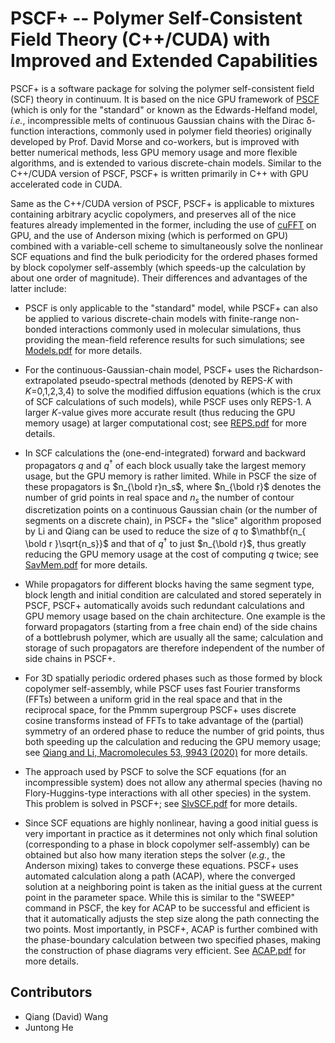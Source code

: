 # PSCF+ -- Polymer Self-Consistent Field Theory (C++/CUDA) with Improved and Extended Capabilities
PSCF+ is a software package for solving the polymer self-consistent field (SCF) theory in continuum. 
It is based on the nice GPU framework of [PSCF](https://github.com/dmorse/pscfpp) 
(which is only for the "standard" or known as the Edwards-Helfand model, *i.e.*,
incompressible melts of continuous Gaussian chains with the Dirac δ-function interactions, commonly used in
polymer field theories) originally developed by Prof. David Morse and co-workers, but is improved with better
numerical methods, less GPU memory usage and more flexible algorithms, and is extended to various discrete-chain models. 
Similar to the C++/CUDA version of PSCF, PSCF+ is written primarily in C++ with
GPU accelerated code in CUDA.

Same as the C++/CUDA version of PSCF, PSCF+ is applicable to mixtures containing arbitrary acyclic copolymers,
and preserves all of the nice features already implemented in the former, including the use of 
[cuFFT](https://docs.nvidia.com/cuda/cufft/index.html) 
on GPU, and the use of Anderson mixing (which is performed on GPU) combined with a variable-cell scheme to simultaneously solve
the nonlinear SCF equations and find the bulk periodicity for the ordered phases formed by block copolymer self-assembly 
(which speeds-up the calculation by about one order of magnitude). Their differences and advantages of the latter include:

- PSCF is only applicable to the "standard" model, while PSCF+ can also be applied to various discrete-chain
  models with finite-range non-bonded interactions commonly used in molecular simulations, thus providing the
  mean-field reference results for such simulations; see 
  [Models.pdf](https://github.com/qwcsu/pscfplus/blob/master/doc/notes/Models.pdf) for more details.

- For the continuous-Gaussian-chain model, PSCF+ uses the Richardson-extrapolated pseudo-spectral
  methods (denoted by REPS-*K* with *K*=0,1,2,3,4) to solve the modified diffusion equations (which is the crux of
  SCF calculations of such models), while PSCF uses only REPS-1. A larger *K*-value gives more accurate result (thus reducing the GPU memory usage) at larger computational cost; see [REPS.pdf](https://github.com/qwcsu/pscfplus/blob/master/doc/notes/REPS.pdf) for more details.

- In SCF calculations the (one-end-integrated) forward and backward propagators 
  $q$ and $q^\dagger$ of each block
  usually take the largest memory usage, but the GPU memory is rather limited. While in PSCF the size of
  these propagators is $n_{\bold r}n_s$, where $n_{\bold r}$ denotes the number of grid points in real space and $n_s$ the number of
  contour discretization points on a continuous Gaussian chain (or the number of segments on a discrete
  chain), in PSCF+ the "slice" algorithm proposed by Li and Qiang can be used to reduce the size of $q$ to
  $\mathbf{n_{ \bold r }\sqrt{n_s}}$
  and that of $q^\dagger$ to just $n_{\bold r}$, thus greatly reducing the GPU memory usage at the cost of computing $q$
  twice; see [SavMem.pdf](https://github.com/qwcsu/pscfplus/blob/master/doc/notes/SavMem.pdf) for more details.

- While propagators for different blocks having the same segment type, block length and initial condition are
  calculated and stored seperately in PSCF, PSCF+ automatically avoids such redundant calculations and GPU memory usage
  based on the chain architecture. One example is the forward propagators (starting from a free chain end) of
  the side chains of a bottlebrush polymer, which are usually all the same; calculation and storage of such propagators are therefore independent of the number of side chains in PSCF+.

- For 3D spatially periodic ordered phases such as those formed by block copolymer self-assembly, while
  PSCF uses fast Fourier transforms (FFTs) between a uniform grid in the real space and that in the reciprocal
  space, for the Pmmm supergroup PSCF+ uses discrete cosine transforms instead of FFTs to take advantage
  of the (partial) symmetry of an ordered phase to reduce the number of grid points, thus both speeding up the
  calculation and reducing the GPU memory usage; see 
  [Qiang and Li, Macromolecules 53, 9943 (2020)](https://pubs.acs.org/doi/abs/10.1021/acs.macromol.0c01974) for more
  details.

- The approach used by PSCF to solve the SCF equations (for an incompressible system) does not allow any
  athermal species (having no Flory-Huggins-type interactions with all other species) in the system. This
  problem is solved in PSCF+; see [SlvSCF.pdf](https://github.com/qwcsu/pscfplus/blob/master/doc/notes/SlvSCF.pdf) for more details.

- Since SCF equations are highly nonlinear, having a good initial guess is very important in practice as it
  determines not only which final solution (corresponding to a phase in block copolymer self-assembly) can be
  obtained but also how many iteration steps the solver (*e.g.*, the Anderson mixing) takes to converge these
  equations. PSCF+ uses automated calculation along a path (ACAP), where the converged solution at a neighboring point is taken as the initial guess at the current point in the parameter space. While this is similar
  to the "SWEEP" command in PSCF, the key for ACAP to be successful and efficient is that it automatically
  adjusts the step size along the path connecting the two points. Most importantly, in PSCF+, ACAP is further combined with the
  phase-boundary calculation between two specified phases, making the construction of phase diagrams very
  efficient. See [ACAP.pdf](https://github.com/qwcsu/pscfplus/blob/master/doc/notes/ACAP.pdf) for more details.

## Contributors
- Qiang (David) Wang
- Juntong He


